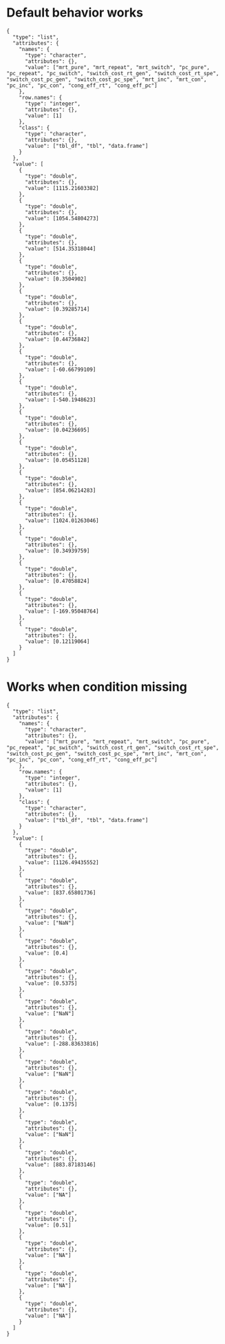 # Default behavior works

    {
      "type": "list",
      "attributes": {
        "names": {
          "type": "character",
          "attributes": {},
          "value": ["mrt_pure", "mrt_repeat", "mrt_switch", "pc_pure", "pc_repeat", "pc_switch", "switch_cost_rt_gen", "switch_cost_rt_spe", "switch_cost_pc_gen", "switch_cost_pc_spe", "mrt_inc", "mrt_con", "pc_inc", "pc_con", "cong_eff_rt", "cong_eff_pc"]
        },
        "row.names": {
          "type": "integer",
          "attributes": {},
          "value": [1]
        },
        "class": {
          "type": "character",
          "attributes": {},
          "value": ["tbl_df", "tbl", "data.frame"]
        }
      },
      "value": [
        {
          "type": "double",
          "attributes": {},
          "value": [1115.21603382]
        },
        {
          "type": "double",
          "attributes": {},
          "value": [1054.54804273]
        },
        {
          "type": "double",
          "attributes": {},
          "value": [514.35318044]
        },
        {
          "type": "double",
          "attributes": {},
          "value": [0.3504902]
        },
        {
          "type": "double",
          "attributes": {},
          "value": [0.39285714]
        },
        {
          "type": "double",
          "attributes": {},
          "value": [0.44736842]
        },
        {
          "type": "double",
          "attributes": {},
          "value": [-60.66799109]
        },
        {
          "type": "double",
          "attributes": {},
          "value": [-540.1948623]
        },
        {
          "type": "double",
          "attributes": {},
          "value": [0.04236695]
        },
        {
          "type": "double",
          "attributes": {},
          "value": [0.05451128]
        },
        {
          "type": "double",
          "attributes": {},
          "value": [854.06214283]
        },
        {
          "type": "double",
          "attributes": {},
          "value": [1024.01263046]
        },
        {
          "type": "double",
          "attributes": {},
          "value": [0.34939759]
        },
        {
          "type": "double",
          "attributes": {},
          "value": [0.47058824]
        },
        {
          "type": "double",
          "attributes": {},
          "value": [-169.95048764]
        },
        {
          "type": "double",
          "attributes": {},
          "value": [0.12119064]
        }
      ]
    }

# Works when condition missing

    {
      "type": "list",
      "attributes": {
        "names": {
          "type": "character",
          "attributes": {},
          "value": ["mrt_pure", "mrt_repeat", "mrt_switch", "pc_pure", "pc_repeat", "pc_switch", "switch_cost_rt_gen", "switch_cost_rt_spe", "switch_cost_pc_gen", "switch_cost_pc_spe", "mrt_inc", "mrt_con", "pc_inc", "pc_con", "cong_eff_rt", "cong_eff_pc"]
        },
        "row.names": {
          "type": "integer",
          "attributes": {},
          "value": [1]
        },
        "class": {
          "type": "character",
          "attributes": {},
          "value": ["tbl_df", "tbl", "data.frame"]
        }
      },
      "value": [
        {
          "type": "double",
          "attributes": {},
          "value": [1126.49435552]
        },
        {
          "type": "double",
          "attributes": {},
          "value": [837.65801736]
        },
        {
          "type": "double",
          "attributes": {},
          "value": ["NaN"]
        },
        {
          "type": "double",
          "attributes": {},
          "value": [0.4]
        },
        {
          "type": "double",
          "attributes": {},
          "value": [0.5375]
        },
        {
          "type": "double",
          "attributes": {},
          "value": ["NaN"]
        },
        {
          "type": "double",
          "attributes": {},
          "value": [-288.83633816]
        },
        {
          "type": "double",
          "attributes": {},
          "value": ["NaN"]
        },
        {
          "type": "double",
          "attributes": {},
          "value": [0.1375]
        },
        {
          "type": "double",
          "attributes": {},
          "value": ["NaN"]
        },
        {
          "type": "double",
          "attributes": {},
          "value": [883.87183146]
        },
        {
          "type": "double",
          "attributes": {},
          "value": ["NA"]
        },
        {
          "type": "double",
          "attributes": {},
          "value": [0.51]
        },
        {
          "type": "double",
          "attributes": {},
          "value": ["NA"]
        },
        {
          "type": "double",
          "attributes": {},
          "value": ["NA"]
        },
        {
          "type": "double",
          "attributes": {},
          "value": ["NA"]
        }
      ]
    }

